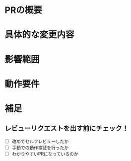 <!--
Pull Requestのテンプレートを作ってみました。
これに従って書けば、わかりやすいPRを出せるかなと。
変更したい場合は、`/.github/pull_request_template.md` を修正して下さい。
-->
<!-- あくまでテンプレートなので必ずしもすべての項目を埋めなくてもいいです -->

# PRの概要
<!-- 変更の目的 もしくは 関連する Issue 番号 -->
<!-- closes #~~~ -->

# 具体的な変更内容
<!-- ビューの変更がある場合はスクショによる比較などがあるとわかりやすい -->

# 影響範囲
<!-- この関数を変更したのでこの機能にも影響がある、など -->

# 動作要件
<!-- 動作に必要な 環境変数 / 依存関係 / DBの更新 など -->

# 補足
<!-- レビューをする際に見てほしい点、ローカル環境で試す際の注意点、など -->


## レビューリクエストを出す前にチェック！
- [ ] 改めてセルフレビューしたか
- [ ] 手動での動作検証を行ったか
- [ ] わかりやすいPRになっているのか

<!-- レビューリクエスト後は、Slackでもメンションしてお願いすることを推奨します。 -->